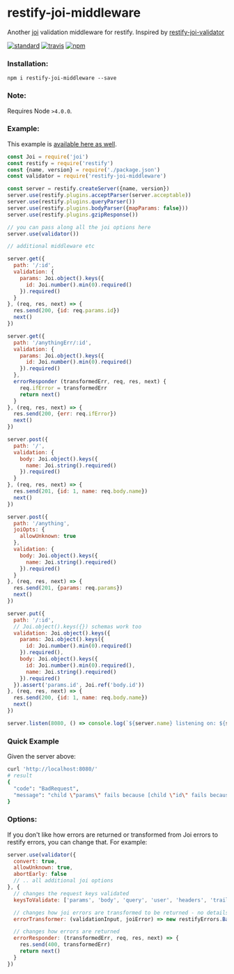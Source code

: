 # restify-joi-middleware
Another [joi](https://github.com/hapijs/joi) validation middleware for restify. Inspired by [restify-joi-validator](https://github.com/markotom/restify-joi-validator)

[![standard][standard-image]][standard-url]
[![travis][travis-image]][travis-url]
[![npm][npm-image]][npm-url]

[travis-image]: https://travis-ci.org/maxnachlinger/restify-joi-middleware.svg?branch=master
[travis-url]: https://travis-ci.org/maxnachlinger/restify-joi-middleware
[npm-image]: https://img.shields.io/npm/v/restify-joi-middleware.svg?style=flat
[npm-url]: https://npmjs.org/package/restify-joi-middleware
[standard-image]: https://img.shields.io/badge/code%20style-standard-brightgreen.svg
[standard-url]: http://standardjs.com/

### Installation:
```
npm i restify-joi-middleware --save
```

### Note:
Requires Node ``>4.0.0``.

### Example:
This example is [available here as well](./example/server.js).
```javascript
const Joi = require('joi')
const restify = require('restify')
const {name, version} = require('./package.json')
const validator = require('restify-joi-middleware')

const server = restify.createServer({name, version})
server.use(restify.plugins.acceptParser(server.acceptable))
server.use(restify.plugins.queryParser())
server.use(restify.plugins.bodyParser({mapParams: false}))
server.use(restify.plugins.gzipResponse())

// you can pass along all the joi options here
server.use(validator())

// additional middleware etc

server.get({
  path: '/:id',
  validation: {
    params: Joi.object().keys({
      id: Joi.number().min(0).required()
    }).required()
  }
}, (req, res, next) => {
  res.send(200, {id: req.params.id})
  next()
})

server.get({
  path: '/anythingErr/:id',
  validation: {
    params: Joi.object().keys({
      id: Joi.number().min(0).required()
    }).required()
  },
  errorResponder (transformedErr, req, res, next) {
    req.ifError = transformedErr
    return next()
  }
}, (req, res, next) => {
  res.send(200, {err: req.ifError})
  next()
})

server.post({
  path: '/',
  validation: {
    body: Joi.object().keys({
      name: Joi.string().required()
    }).required()
  }
}, (req, res, next) => {
  res.send(201, {id: 1, name: req.body.name})
  next()
})

server.post({
  path: '/anything',
  joiOpts: {
    allowUnknown: true
  },
  validation: {
    body: Joi.object().keys({
      name: Joi.string().required()
    }).required()
  }
}, (req, res, next) => {
  res.send(201, {params: req.params})
  next()
})

server.put({
  path: '/:id',
  // Joi.object().keys({}) schemas work too
  validation: Joi.object().keys({
    params: Joi.object().keys({
      id: Joi.number().min(0).required()
    }).required(),
    body: Joi.object().keys({
      id: Joi.number().min(0).required(),
      name: Joi.string().required()
    }).required()
  }).assert('params.id', Joi.ref('body.id'))
}, (req, res, next) => {
  res.send(200, {id: 1, name: req.body.name})
  next()
})

server.listen(8080, () => console.log(`${server.name} listening on: ${server.url}`))
```

### Quick Example
Given the server above:
```sh
curl 'http://localhost:8080/'
# result
{
  "code": "BadRequest",
  "message": "child \"params\" fails because [child \"id\" fails because [\"id\" must be a number]]"
}
```

### Options:
If you don't like how errors are returned or transformed from Joi errors to restify errors, you can change that. For example:
```javascript
server.use(validator({
  convert: true,
  allowUnknown: true,
  abortEarly: false
  // .. all additional joi options
}, {
  // changes the request keys validated
  keysToValidate: ['params', 'body', 'query', 'user', 'headers', 'trailers', 'files'],

  // changes how joi errors are transformed to be returned - no details are returned in this case
  errorTransformer: (validationInput, joiError) => new restifyErrors.BadRequestError(),

  // changes how errors are returned
  errorResponder: (transformedErr, req, res, next) => {
    res.send(400, transformedErr)
    return next()
  }
})
```
